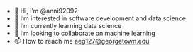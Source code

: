 - 👋 Hi, I’m @anni92092
- 👀 I’m interested in software development and data science
- 🌱 I’m currently learning data science
- 💞️ I’m looking to collaborate on machine learning
- 📫 How to reach me aeg127@georgetown.edu

<!---
anni92092/anni92092 is a ✨ special ✨ repository because its `README.md` (this file) appears on your GitHub profile.
You can click the Preview link to take a look at your changes.
--->
